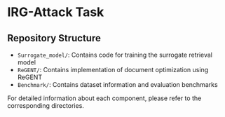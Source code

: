 # IRG-Attack Task

## Repository Structure

- `Surrogate_model/`: Contains code for training the surrogate retrieval model
- `ReGENT/`: Contains implementation of document optimization using ReGENT
- `Benchmark/`: Contains dataset information and evaluation benchmarks

For detailed information about each component, please refer to the corresponding directories.
